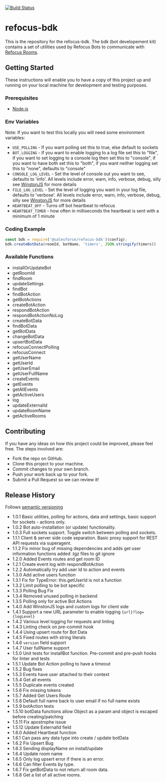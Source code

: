 [![Build Status](https://travis-ci.org/salesforce/refocus-bdk.svg?branch=master)](https://travis-ci.org/salesforce/refocus-bdk)

# refocus-bdk
This is the repository for the refocus-bdk. The bdk (bot developement kit) contains a set of utilities used by Refocus Bots to communicate with [Refocus Rooms](https://github.com/salesforce/refocus).

## Getting Started
These instructions will enable you to have a copy of this project up and running on your local machine for development and testing purposes.

### Prerequisites
* [Node.js](https://nodejs.org/en/)

### Env Variables
Note: If you want to test this locally you will need some environment variables:
* ```USE_POLLING``` - If you want polling set this to true, else default to sockets
* ```BOT_LOGGING``` - If you want to enable logging to a log file set this to "file", if you want to set logging to a console log then set this to "console", if you want to have both set this to "both", if you want neither logging set this to "none", defaults to "console"
* ```CONSOLE_LOG_LEVEL``` - Set the level of console out you want to see, defaults to 'info'. All levels include error, warn, info, verbose, debug, silly see [WinstonJS](https://github.com/winstonjs/winston/tree/2.4.0) for more details
* ```FILE_LOG_LEVEL``` - Set the level of logging you want in your log file, defaults to 'verbose'. All levels include error, warn, info, verbose, debug, silly see [WinstonJS](https://github.com/winstonjs/winston/tree/2.4.0) for more details
* ```HEARTBEAT_OFF``` - Turns off bot heartbeat to refocus
* ```HEARTBEAT_TIMER``` - how often in milliseconds the heartbeat is sent with a minimum of 1 minute


### Coding Example
```javascript
const bdk = require('@salesforce/refocus-bdk')(config);
bdk.createBotData(roomId, botName, 'timers', JSON.stringify(timers))
```

### Available Functions
* installOrUpdateBot
* getRoomId
* findRoom
* updateSettings
* findBot
* findBotAction
* getBotActions
* createBotAction
* respondBotAction
* respondBotActionNoLog
* createBotData
* findBotData
* getBotData
* changeBotData
* upsertBotData
* refocusConnectPolling
* refocusConnect
* getUserName
* getUserId
* getUserEmail
* getUserFullName
* createEvents
* getEvents
* getAllEvents
* getActiveUsers
* log
* updateExternalId
* updateRoomName
* getActiveRooms

## Contributing
If you have any ideas on how this project could be improved, please feel free. The steps involved are:
* Fork the repo on GitHub.
* Clone this project to your machine.
* Commit changes to your own branch.
* Push your work back up to your fork.
* Submit a Pull Request so we can review it!

## Release History

Follows [semantic versioning](https://docs.npmjs.com/getting-started/semantic-versioning#semver-for-publishers)

* 1.0.1 Basic utilities, polling for actions, data and settings, basic support for sockets - actions only.
* 1.0.2 Bot auto-installation (or update) functionality.
* 1.0.3 Full sockets support. Toggle switch between polling and sockets.
* 1.1.1 Client & server side code separation. Basic proxy support for REST API requests via superagent.
* 1.1.2 Fix minor bug of missing dependencies and adds get user information functions added .tgz files to git ignore
* 1.2.0 Added Events routes and get room ID
* 1.2.1 Create event log with respondBotAction
* 1.2.2 Automatically try add user Id to action and events
* 1.3.0 Add active users function
* 1.3.1 Fix for TypeError: this.getUserId is not a function
* 1.3.2 Limit polling to be bot specific
* 1.3.3 Polling Bug Fix
* 1.3.4 Removed unused polling in backend
* 1.3.5 Polling only for active Bot Actions
* 1.4.0 Add WinstonJS logs and custom logs for client side
* 1.4.1 Support a new URL parameter to enable logging `{url}?log={logLevel}`
* 1.4.2 Various level logging for requests and linting
* 1.4.3 Linting check on pre-commit hook
* 1.4.4 Using upsert route for Bot Data
* 1.4.5 Fixed routes with string literals
* 1.4.6 `version` field support
* 1.4.7 User fullName support
* 1.5.0 Unit tests for installBot function. Pre-commit and pre-push hooks for linter and tests
* 1.5.1 Update Bot Action polling to have a timeout
* 1.5.2 Bug fixes
* 1.5.3 Events have user attached to their context
* 1.5.4 Get all events
* 1.5.5 Duplicate events created
* 1.5.6 Fix missing tokens
* 1.5.7 Added Get Users Route
* 1.5.8 Default full name back to user email if no full name exists
* 1.5.9 botAction tests
* 1.5.10 botData functions allow Object as a param and object is escaped before creating/patching
* 1.5.11 Fix apostrophe issue
* 1.5.12 Update ExternalId field
* 1.6.0 Added Heartbeat function
* 1.6.1 Can pass any data type into create / update botData
* 1.6.2 Fix Upsert Bug
* 1.6.3 Sending displayName on install/update
* 1.6.4 Update room name
* 1.6.5 Only log upsert error if there is an error.
* 1.6.6 Can filter Events by type.
* 1.6.7 Fix getBotData to not return all room data.
* 1.6.8 Get a list of all active rooms.
